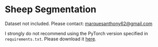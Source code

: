 # Sheep Segmentation
Dataset not included. Please contact: [marquesanthony62@gmail.com](mailto:marquesanthony62@gmail.com)

I strongly do not recommend using the PyTorch version specified in `requirements.txt`. Please download it [here](https://pytorch.org/get-started/locally/).
